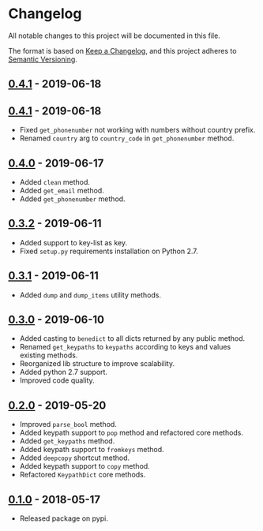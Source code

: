 # Changelog
All notable changes to this project will be documented in this file.

The format is based on [Keep a Changelog](https://keepachangelog.com/en/1.0.0/),
and this project adheres to [Semantic Versioning](https://semver.org/spec/v2.0.0.html).

## [0.4.1](https://github.com/fabiocaccamo/python-benedict/releases/tag/0.3.2) - 2019-06-18
## [0.4.1](https://github.com/fabiocaccamo/python-benedict/releases/tag/0.4.1) - 2019-06-18
-   Fixed `get_phonenumber` not working with numbers without country prefix.
-   Renamed `country` arg to `country_code` in `get_phonenumber` method.

## [0.4.0](https://github.com/fabiocaccamo/python-benedict/releases/tag/0.4.0) - 2019-06-17
-   Added `clean` method.
-   Added `get_email` method.
-   Added `get_phonenumber` method.

## [0.3.2](https://github.com/fabiocaccamo/python-benedict/releases/tag/0.3.2) - 2019-06-11
-   Added support to key-list as key.
-   Fixed `setup.py` requirements installation on Python 2.7.

## [0.3.1](https://github.com/fabiocaccamo/python-benedict/releases/tag/0.3.1) - 2019-06-11
-   Added `dump` and `dump_items` utility methods.

## [0.3.0](https://github.com/fabiocaccamo/python-benedict/releases/tag/0.3.0) - 2019-06-10
-   Added casting to `benedict` to all dicts returned by any public method.
-   Renamed `get_keypaths` to `keypaths` according to keys and values existing methods.
-   Reorganized lib structure to improve scalability.
-   Added python 2.7 support.
-   Improved code quality.

## [0.2.0](https://github.com/fabiocaccamo/python-benedict/releases/tag/0.2.0) - 2019-05-20
-   Improved `parse_bool` method.
-   Added keypath support to `pop` method and refactored core methods.
-   Added `get_keypaths` method.
-   Added keypath support to `fromkeys` method.
-   Added `deepcopy` shortcut method.
-   Added keypath support to `copy` method.
-   Refactored `KeypathDict` core methods.

## [0.1.0](https://github.com/fabiocaccamo/python-benedict/releases/tag/0.1.0) - 2018-05-17
-   Released package on pypi.